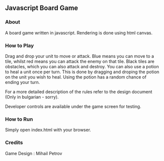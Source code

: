 ## Javascript Board Game


### About
A board game written in javascript. Rendering is done using html canvas. 


### How to Play
Drag and drop your unit to move or attack. Blue means you can move to a tile, whilst red means you
can attack the enemy on that tile. Black tiles are obstacles, which you can also attack and destroy.
You can also use a potion to heal a unit once per turn. This is done by dragging and droping the potion
on the unit you wish to heal. Using the potion has a random chance of ending your turn.

For a more detailed description of the rules refer to the design document (Only in bulgarian - sorry).

Developer controls are available under the game screen for testing.

### How to Run
Simply open index.html with your browser.


### Credits
Game Design : Mihail Petrov